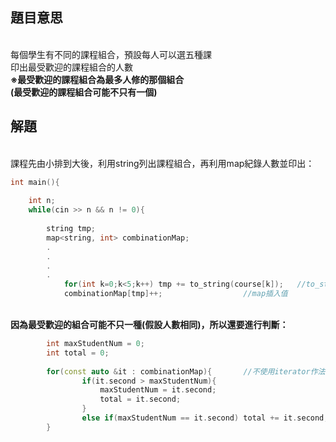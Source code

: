 ## 題目意思<br>
<br>每個學生有不同的課程組合，預設每人可以選五種課
<br>印出最受歡迎的課程組合的人數
<br>**※最受歡迎的課程組合為最多人修的那個組合**
<br>**(最受歡迎的課程組合可能不只有一個)**

## 解題<br>
<br>課程先由小排到大後，利用string列出課程組合，再利用map紀錄人數並印出：
<br>
```cpp
int main(){
	
	int n;
	while(cin >> n && n != 0){
		
		string tmp;
		map<string, int> combinationMap;
		.
		.
		.
		.	
			for(int k=0;k<5;k++) tmp += to_string(course[k]);	//to_string(int) 函數
			combinationMap[tmp]++;					//map插入值
```
<br>**因為最受歡迎的組合可能不只一種(假設人數相同)，所以還要進行判斷：**
<br>
```cpp
		int maxStudentNum = 0;
		int total = 0;
		
		for(const auto &it : combinationMap){		//不使用iterator作法
				if(it.second > maxStudentNum){
					maxStudentNum = it.second;
					total = it.second;
				}
				else if(maxStudentNum == it.second) total += it.second;
		}

```

